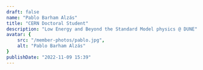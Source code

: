 ```yaml
---
draft: false
name: "Pablo Barham Alzás"
title: "CERN Doctoral Student"
description: "Low Energy and Beyond the Standard Model physics @ DUNE"
avatar: {
    src: "/member-photos/pablo.jpg",
    alt: "Pablo Barham Alzás"
}
publishDate: "2022-11-09 15:39"
---
```


